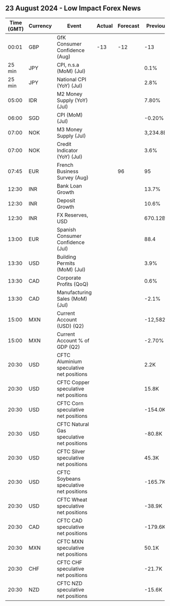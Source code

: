 ## 23 August 2024 - Low Impact Forex News

| Time (GMT) | Currency | Event | Actual | Forecast | Previous |
|------|----------|-------|--------|----------|----------|
| 00:01 | GBP | GfK Consumer Confidence (Aug) | -13 | -12 | -13 |
| 25 min | JPY | CPI, n.s.a (MoM) (Jul) |  |  | 0.1% |
| 25 min | JPY | National CPI (YoY) (Jul) |  |  | 2.8% |
| 05:00 | IDR | M2 Money Supply (YoY) (Jul) |  |  | 7.80% |
| 06:00 | SGD | CPI (MoM) (Jul) |  |  | -0.20% |
| 07:00 | NOK | M3 Money Supply (Jul) |  |  | 3,234.8B |
| 07:00 | NOK | Credit Indicator (YoY) (Jul) |  |  | 3.6% |
| 07:45 | EUR | French Business Survey (Aug) |  | 96 | 95 |
| 12:30 | INR | Bank Loan Growth |  |  | 13.7% |
| 12:30 | INR | Deposit Growth |  |  | 10.6% |
| 12:30 | INR | FX Reserves, USD |  |  | 670.12B |
| 13:00 | EUR | Spanish Consumer Confidence (Jul) |  |  | 88.4 |
| 13:30 | USD | Building Permits (MoM) (Jul) |  |  | 3.9% |
| 13:30 | CAD | Corporate Profits (QoQ) |  |  | 0.6% |
| 13:30 | CAD | Manufacturing Sales (MoM) (Jul) |  |  | -2.1% |
| 15:00 | MXN | Current Account (USD) (Q2) |  |  | -12,582M |
| 15:00 | MXN | Current Account % of GDP (Q2) |  |  | -2.70% |
| 20:30 | USD | CFTC Aluminium speculative net positions |  |  | 2.2K |
| 20:30 | USD | CFTC Copper speculative net positions |  |  | 15.8K |
| 20:30 | USD | CFTC Corn speculative net positions |  |  | -154.0K |
| 20:30 | USD | CFTC Natural Gas speculative net positions |  |  | -80.8K |
| 20:30 | USD | CFTC Silver speculative net positions |  |  | 45.3K |
| 20:30 | USD | CFTC Soybeans speculative net positions |  |  | -165.7K |
| 20:30 | USD | CFTC Wheat speculative net positions |  |  | -38.9K |
| 20:30 | CAD | CFTC CAD speculative net positions |  |  | -179.6K |
| 20:30 | MXN | CFTC MXN speculative net positions |  |  | 50.1K |
| 20:30 | CHF | CFTC CHF speculative net positions |  |  | -21.7K |
| 20:30 | NZD | CFTC NZD speculative net positions |  |  | -15.6K |
